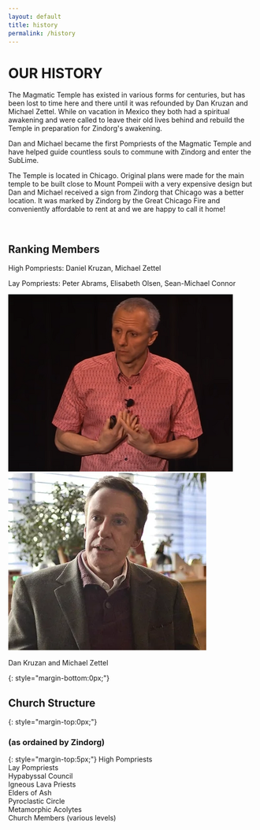 ```yaml
---
layout: default
title: history
permalink: /history
---
```


# OUR HISTORY

The Magmatic Temple has existed in various forms for centuries, but has been lost to time here and there until it was refounded by Dan Kruzan and Michael Zettel. While on vacation in Mexico they both had a spiritual awakening and were called to leave their old lives behind and rebuild the Temple in preparation for Zindorg's awakening.

Dan and Michael became the first Pompriests of the Magmatic Temple and have helped guide countless souls to commune with Zindorg and enter the SubLime.

The Temple is located in Chicago. Original plans were made for the main temple to be built close to Mount Pompeii with a very expensive design but Dan and Michael received a sign from Zindorg that Chicago was a better location. It was marked by Zindorg by the Great Chicago Fire and conveniently affordable to rent at and we are happy to call it home!

<br />

## Ranking Members

High Pompriests: Daniel Kruzan, Michael Zettel

Lay Pompriests: Peter Abrams, Elisabeth Olsen, Sean-Michael Connor

<div markdown="1" style="padding-bottom:0px;" class="dan-and-mike">

![Dan Kruzan](../assets/images/dan.png)
![Michael Zettel](../assets/images/kruz.png)

</div>
Dan Kruzan and Michael Zettel

<br />

{: style="margin-bottom:0px;"}
## Church Structure

{: style="margin-top:0px;"}
### (as ordained by Zindorg) 

{: style="margin-top:5px;"}
High Pompriests \
Lay Pompriests \
Hypabyssal Council \
Igneous Lava Priests \
Elders of Ash \
Pyroclastic Circle \
Metamorphic Acolytes \
Church Members (various levels)